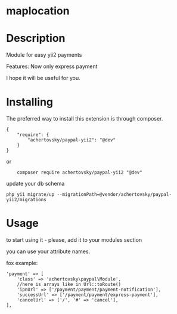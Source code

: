 # maplocation

Description
======
Module for easy yii2 payments

Features:
Now only express payment

I hope it will be useful for you. 


Installing
======
The preferred way to install this extension is through composer.

```
{
	"require": {
	    "achertovsky/paypal-yii2": "@dev"
    }
}
```

or

```
	composer require achertovsky/paypal-yii2 "@dev"
```

update your db schema

```
php yii migrate/up --migrationPath=@vendor/achertovsky/paypal-yii2/migrations
```
Usage
======
to start using it - please, add it to your modules section

you can use your attribute names.

fox example: 
```
'payment' => [
    'class' => 'achertovsky\paypal\Module',
    //here is arrays like in Url::toRoute()
    'ipnUrl' => ['/payment/payment/payment-notification'],
    'successUrl' => ['/payment/payment/express-payment'],
    'cancelUrl' => ['/', '#' => 'cancel'],
],
```
